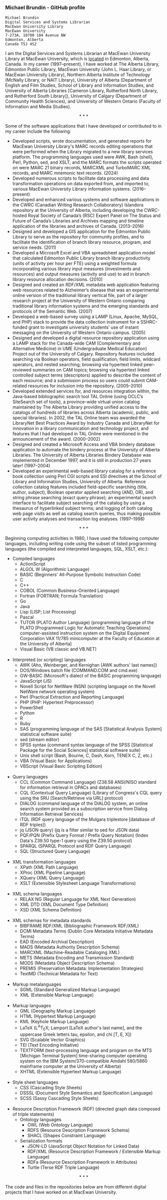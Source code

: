 ### Michael Brundin - GitHub profile

```
Michael Brundin
Digital Services and Systems Librarian
MacEwan University Library
MacEwan University
7-273A, 10700 104 Avenue NW
Edmonton, Alberta
Canada T5J 4S2
```

I am the Digital Services and Systems Librarian at MacEwan University Library
at MacEwan University, which is <a href="https://www.openstreetmap.org/?mlat=53.547326&mlon=-113.505018#map=15/53.547326/-113.505018" rel="nofollow">located</a>
in Edmonton, Alberta, Canada.  In my career (1997&ndash;present), I have worked
at The Alberta Library, Edmonton Public Library, MacEwan University (John L.
Haar Library, or MacEwan University Library), Northern Alberta Institute of
Technology (McNally Library, or NAIT Library), University of Alberta
(Department of English and Film Studies, School of Library and Information
Studies, and University of Alberta Libraries \[Cameron Library, Rutherford
North Library, and Rutherford South Library\]), University of Calgary
(Department of Community Health Sciences), and University of Western Ontario
(Faculty of Information and Media Studies).

<p align="center">* * *</p>

Some of the software applications that I have developed or contributed to in my
career include the following:

- Developed scripts, wrote documentation, and generated reports for MacEwan
  University Library's MARC records editing operations that were performed when
  the Library migrated to a new library services platform.  The programming
  languages used were AWK, Bash (shell), Perl, Python, sed, and XSLT, and the
  MARC formats the scripts operated on were MARC 21 binary records, MARCXML
  and TurboMARC XML records, and MARC mnemonic text records. (2024)
- Developed numerous scripts to facilitate data processing and data
  transformation operations on data exported from, and imported to, various
  MacEwan University Library information systems. (2016&ndash;present)
- Developed and enhanced various systems and software applications in the CWRC
  (Canadian Writing Research Collaboratory) Islandora repository at the
  University of Alberta, including developing the CWRC-hosted Royal Society of
  Canada’s (RSC) Expert Panel on The Status and Future of Canada’s Libraries
  and Archives mapping and timeline application of the libraries and archives
  of Canada. (2013&ndash;2016)
- Designed and developed a GIS application for the Edmonton Public Library to
  serve as the repository for community profiles, and to facilitate the
  identification of branch library resource, program, and service needs. (2011)
- Developed a Microsoft Excel and VBA spreadsheet application model that
  calculated Edmonton Public Library branch library productivity (units of
  activity per hour per FTE) using a weighted formula incorporating various
  library input measures (investments and resources) and output measures
  (activity and use) to aid in branch library resource allocation decisions.
  (2010)
- Designed and created an RDF/XML metadata web application featuring web
  resources related to Alzheimer’s disease that was an experimental online
  version of the traditional library vertical file, part of a larger research
  project at the University of Western Ontario comparing traditional library
  information systems and the emerging standards and protocols of the Semantic
  Web. (2007)
- Developed a web-based survey using a LAMP (Linux, Apache, MySQL, and PHP)
  stack to provide the data collection instrument for a SSHRC-funded grant to
  investigate university students’ use of instant messaging on the University
  of Western Ontario campus. (2005)
- Designed and developed a digital resource repository application using a LAMP
  stack for the Canada-wide CAM (Complementary and Alternative Medicine) in UME
  (Undergraduate Medical Education) Project out of the University of Calgary.
  Repository features included searching via Boolean operators, field
  qualification, field limits, wildcard operators, and nested searching;
  browsing via hypertext linked peer-reviewed summaries on CAM topics; browsing
  via hypertext linked controlled subject terms (descriptors) applied to
  describe the content of each resource; and a submission process so users
  could submit CAM-related resources for inclusion into the repository.
  (2005&ndash;2010)
- Developed extended services for, and resources integration within, the
  Java-based bibliographic search tool TAL Online (using OCLC’s SiteSearch set
  of tools), a province-wide virtual union catalog maintained by The Alberta
  Library providing unified access to the catalogs of hundreds of libraries
  across Alberta (academic, public, and special libraries).  In 2002, the TAL
  Online team was awarded the LibraryNet Best Practices Award by Industry
  Canada and LibraryNet for innovation in a library communication and
  technology project, and features that I had developed in TAL Online were
  mentioned in the announcement of the award. (2000&ndash;2002)
- Designed and created a Microsoft Access and VBA bindery database application
  to automate the bindery process at the University of Alberta Libraries.  The
  University of Alberta Libraries Bindery Database was implemented in December
  1997, and it is still in production 27 years later! (1997&ndash;2004)
- Developed an experimental web-based library catalog for a reference book
  collection using Perl CGI scripts and SSI directives at the School of Library
  and Information Studies, University of Alberta.  Reference collection catalog
  features included field-specific searching (title, author, subject), Boolean
  operator applied searching (AND, OR), and string phrase searching (exact
  query phrase); an experimental search interface to facilitate subject
  searching of the catalog by using a thesaurus of hyperlinked subject terms;
  and logging of both catalog web page visits as well as catalog search
  queries, thus making possible user activity analyses and transaction log
  analyses. (1997&ndash;1998)

<p align="center">* * *</p>

Beginning computing activities in 1980, I have used the following computer
languages, including writing code using the subset of listed programming
languages (the compiled and interpreted languages, SQL, XSLT, etc.):

- Compiled languages
  - ActionScript
  - ALGOL W (Algorithmic Language)
  - BASIC (Beginners' All-Purpose Symbolic Instruction Code)
  - C
  - C++
  - COBOL (Common Business-Oriented Language)
  - Fortran (FORTRAN; Formula Translation)
  - Go
  - Java
  - Lisp (LISP; List Processing)
  - Pascal
  - TUTOR (PLATO Author Language) (programming language of the PLATO
    &#91;Programmed Logic for Automatic Teaching Operations&#93;
    computer-assisted instruction system on the Digital Equipment Corporation
    VAX 11/785 minicomputer at the Faculty of Education at the University of
    Alberta)
  - Visual Basic (VB classic and VB.NET)<br><br>
- Interpreted (or scripting) languages
  - AWK (Aho, Weinberger, and Kernighan &#91;AWK authors' last names&#93;)
  - DOS/Windows batch file (COMMAND.COM and cmd.exe)
  - GW-BASIC (Microsoft's dialect of the BASIC programming language)
  - JavaScript (JS)
  - Novell Script for NetWare (NSN) (scripting language on the Novell NetWare
    network operating system)
  - Perl (Practical Extraction and Reporting Language)
  - PHP (PHP: Hypertext Preprocessor)
  - PowerShell
  - Python
  - R
  - Ruby
  - SAS (programming language of the SAS &#91;Statistical Analysis System&#93;
    statistical software suite)
  - sed (stream editor)
  - SPSS syntax (command syntax language of the SPSS &#91;Statistical Package
    for the Social Sciences&#93; statistical software suite)
  - Unix shell script (Bash, Bourne, C, Dash, Korn, TENEX C, Z, etc.)
  - VBA (Visual Basic for Applications)
  - VBScript (Visual Basic Scripting Edition)<br><br>
- Query languages
  - CCL (Common Command Language) (Z38.58 ANSI/NISO standard for information
    retrieval in OPACs and databases)
  - CQL (Contextual Query Language) (Library of Congress's CQL query using the
    SRU &#91;Search/Retrieve via URL&#93; protocol)
  - DIALOG (command language of the DIALOG system, an online search system
    provided as a subscription service from Dialog Information Retrieval
    Services)
  - iTQL (RDF query language of the Mulgara triplestore &#91;database of RDF
    triples&#93;)
  - jq (JSON query) (jq is a filter similar to sed for JSON data)
  - PQF/PQN (Prefix Query Format / Prefix Query Notation) (Index Data's Z39.50
    type-1 query using the Z39.50 protocol)
  - SPARQL (SPARQL Protocol and RDF Query Language)
  - SQL (Structured Query Language)<br><br>
- XML transformation languages
  - XPath (XML Path Language)
  - XProc (XML Pipeline Language)
  - XQuery (XML Query Language)
  - XSLT (Extensible Stylesheet Language Transformations)<br><br>
- XML schema languages
  - RELAX NG (Regular Language for XML Next Generation)
  - XML DTD (XML Document Type Definition)
  - XSD (XML Schema Definition)<br><br>
- XML schemas for metadata standards
  - BIBFRAME RDF/XML (Bibliographic Framework RDF/XML)
  - DCMI Metadata Terms (Dublin Core Metadata Initiative Metadata Terms)
  - EAD (Encoded Archival Description)
  - MADS (Metadata Authority Description Schema)
  - MARCXML (Machine-Readable Cataloging XML)
  - METS (Metadata Encoding and Transmission Standard)
  - MODS (Metadata Object Description Schema)
  - PREMIS (Preservation Metadata: Implementation Strategies)
  - TextMD (Technical Metadata for Text)<br><br>
- Markup metalanguages
  - SGML (Standard Generalized Markup Language)
  - XML (Extensible Markup Language)<br><br>
- Markup languages
  - GML (Geography Markup Language)
  - HTML (Hypertext Markup Language)
  - KML (Keyhole Markup Language)
  - LaTeX (L<sup>A</sup>T<sub>E</sub>X; Lamport &#91;LaTeX author's last
    name&#93;, and the uppercase Greek letters tau, epsilon, and chi
    &#91;&Tau;, &Epsilon;, &Chi;&#93;)
  - SVG (Scalable Vector Graphics)
  - TEI (Text Encoding Initiative)
  - TEXTFORM (text-processing language and program on the MTS &#91;Michigan
    Terminal System&#93; time-sharing computer operating system on the IBM
    System/370-compatible Amdahl 580/5860 mainframe computer at the University
    of Alberta)
  - XHTML (Extensible Hypertext Markup Language)<br><br>
- Style sheet languages
  - CSS (Cascading Style Sheets)
  - DSSSL (Document Style Semantics and Specification Language)
  - SCSS (Sassy Cascading Style Sheets)<br><br>
- Resource Description Framework (RDF) (directed graph data composed of triple
  statements)
  - Ontology languages
    - OWL (Web Ontology Language)
    - RDFS (Resource Description Framework Schema)
    - SHACL (Shapes Constraint Language)
  - Serialization formats
    - JSON-LD (JavaScript Object Notation for Linked Data)
    - RDF/XML (Resource Description Framework / Extensible Markup Language)
    - RDFa (Resource Description Framework in Attributes)
    - Turtle (Terse RDF Triple Language)  

<p align="center"><span>* * *</span></p>

The code and files in the repositories below are from different digital
projects that I have worked on at MacEwan University.
